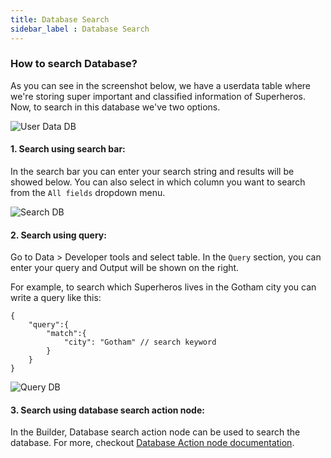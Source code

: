 ```yaml
---
title: Database Search
sidebar_label : Database Search
---
```


### How to search Database?

As you can see in the screenshot below, we have a userdata table where we're storing super important and classified information of Superheros. Now, to search in this database we've two options.

![User Data DB](https://cdn.yellowmessenger.com/IayOU3SuI8Q01616761692169.png)

#### **1. Search using search bar:**

In the search bar you can enter your search string and results will be showed below. You can also select in which column you want to search from the `All fields` dropdown menu.

![Search DB](https://cdn.yellowmessenger.com/yloJuXwtyJz21616761857240.png)

#### **2. Search using query:**

Go to Data > Developer tools and select table. In the `Query` section, you can enter your query and Output will be shown on the right.

For example, to search which Superheros lives in the Gotham city you can write a query like this:

```
{
    "query":{
        "match":{
            "city": "Gotham" // search keyword
        }
    }
}
```
![Query DB](https://cdn.yellowmessenger.com/KqGlwDEAuqhj1616761866852.png)


#### **3. Search using database search action node:**

In the Builder, Database search action node can be used to search the database. For more, checkout [Database Action node documentation](../studio/steps/action-nodes-and-logic#search).
